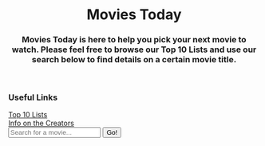 <!DOCTYPE html>
<html class="default">



 <head>
    <link rel="stylesheet" href="styles.css">
     <link rel="shortcut icon" href="assets/favicon.ico" type="image/x-icon"/>
     <title>Movies Today</title>
 </head>
 
 <header >
    <h1 class="center">Movies Today</h1>
    <h3 class="center">Movies Today is here to help you pick your next movie to watch. Please feel free to browse our Top 10 Lists and use our search below to find details on a certain movie title.</h3>
 </header>


 <body class="body">
    <h3>Useful Links</h3>
    <nav>
      <a href="topMoviesLists.html">Top 10 Lists</a> <br/>
      <a href="About_Us.html">Info on the Creators</a>
    </nav>
    <form>
      <input type="text" id="movieTitle" placeholder="Search for a movie...">
      <button id="movieLookup" type="submit">Go!</button>
    </form><br>
    <section id="displayResult" class="searched_movie_result">
     <strong id="title"></strong><br>
     <span id="genre"></span><br>
     <span id="rated"></span><br>
     <span id="runtime"></span><br>
     <span id="metascore"></span><br><br>
     <span id="randImage"></span>
    </section>
<br><br><br><br><br><br><br><br><br><br><br><br><br><br><br><br><br><br><br><br><br><br><br><br><br><br><br><br><br><br><br><br><br><br><br><br>

 </body>

 <footer>

 </footer>
 <script src="scripts/homepage.js"></script>
 <script src="scripts/fetchMovieData.js"></script>
</html>


